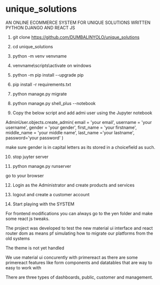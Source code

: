 # unique_solutions
AN ONLINE ECOMMERCE SYSTEM FOR UNIQUE SOLUTIONS WRITTEN PYTHON DJANGO AND REACT JS

1. git clone https://github.com/DUMBALINYOLO/unique_solutions
2. cd unique_solutions
3. python -m venv venvname
4. venvname\scripts\activate on windows
5. python -m pip install --upgrade pip

6. pip install -r requirements.txt

7. python manage.py migrate

8. python manage.py shell_plus --notebook

9. Copy the below script and add admi user using the Jupyter notebook

AdminUser.objects.create_admin(
                    email = 'your email',
                    username = 'your username',
                    gender = 'your gender',
                    first_name = 'your firstname',
                    middle_name = 'your middle name',
                    last_name ='your lastname',
                    password='your password'
                )

make sure gender is in capital letters as its stored in a choicefield as such.


10. stop juyter server

11. python manage.py runserver


go to your browser


12. Login as the Administrator and create products and services

13. logout and create a customer account

14. Start playing with the SYSTEM


For frontend modifications you can always go to the yen folder and make some react js tweaks.

The project was developed to test the new material ui interface and react router dom as means pf simulating
how to migrate our platforms from the old systems

The theme is not yet handled

We use material ui concurently with primereact as there are some primereact features like form components
and datatables that are way to easy to work with



There are three types of dashboards, public, customer and management. 
